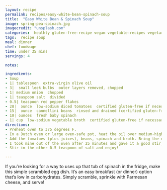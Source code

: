 ```yaml
---
layout: recipe
permalink: recipes/easy-white-bean-spinach-soup
title:  "Easy White Bean & Spinach Soup"
image: spring-pea-spinach.jpg
imagecredit: "unsplash.com"
categories:  healhty gluten-free-recipe vegan vegetable-recipes vegetarian soup
tags:  recipe soup
meal: dinner
chef: foodwage
time: under 35 mins
servings: 4

notes:

ingredients:
- Soup
- 1| tablespoon  extra-virgin olive oil
- 3|  small leek bulbs  outer layers removed, chopped
- 1| medium onion  chopped
- 1| teaspoon salt  divided
- 0.5| teaspoon red pepper flakes
- 28|  ounce  low-sodium diced tomatoes  certified gluten-free if necessary
- 15|  ounce  cannellini beans  rinsed and drained (certified gluten-free if necessary)
- 10| ounces  fresh baby spinach
- 1| cup  low-sodium vegetable broth  certified gluten-free if necessary
directions:
- Preheat oven to 375 degrees F.
- In a Dutch oven or large oven-safe pot, heat the oil over medium-high heat. Add the leek, onion, 0.5 teaspoon of the salt and the red pepper flakes. Cook, stirring frequently, until the onions are soft, about 5 minutes.
- Add the tomatoes (plus juices), beans, spinach and broth. Bring the mixture to a boil. Cover the pan with a tight-fitting lid and transfer to the oven. Cook until the vegetables are tender and the spinach has wilted, 25 to 30 minutes.
- I took mine out of the oven after 25 minutes and gave it a good stir, and then placed it back in the oven for 5 more minutes.
- Stir in the other 0.5 teaspoon of salt and enjoy!

---
```

If you’re looking for a way to uses up that tub of spinach in the fridge, make this simple scrambled egg dish. It’s an easy breakfast (or dinner) option that’s low in carbohydrates. Simply scramble, sprinkle with Parmesan cheese, and serve!